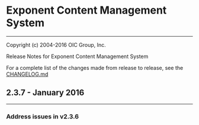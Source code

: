 # Exponent Content Management System

----------

Copyright (c) 2004-2016 OIC Group, Inc.

Release Notes for Exponent Content Management System

For a complete list of the changes made from release to release, see the [CHANGELOG.md](CHANGELOG.md)

## 2.3.7 - January 2016

----------

### Address issues in v2.3.6